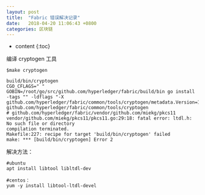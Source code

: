 ```yaml
---
layout: post
title:  "Fabric 错误解决记录"
date:   2018-04-20 11:06:43 +0800
categories: 区块链
---
```


* content
{:toc}



编译 cryptogen 工具

	$make cryptogen

	build/bin/cryptogen
	CGO_CFLAGS=" " GOBIN=/root/go/src/github.com/hyperledger/fabric/build/bin go install -tags "" -ldflags "-X github.com/hyperledger/fabric/common/tools/cryptogen/metadata.Version=1.0.0" github.com/hyperledger/fabric/common/tools/cryptogen
	# github.com/hyperledger/fabric/vendor/github.com/miekg/pkcs11
	vendor/github.com/miekg/pkcs11/pkcs11.go:29:18: fatal error: ltdl.h: No such file or directory
	compilation terminated.
	Makefile:227: recipe for target 'build/bin/cryptogen' failed
	make: *** [build/bin/cryptogen] Error 2

解决方法：

	#ubuntu
	apt install libtool libltdl-dev

	#centos：
	yum -y install libtool-ltdl-devel
